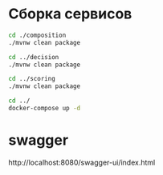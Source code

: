 # Сборка сервисов
```bash
cd ./composition
./mvnw clean package

cd ../decision
./mvnw clean package

cd ../scoring
./mvnw clean package

cd ../
docker-compose up -d
```

# swagger
http://localhost:8080/swagger-ui/index.html